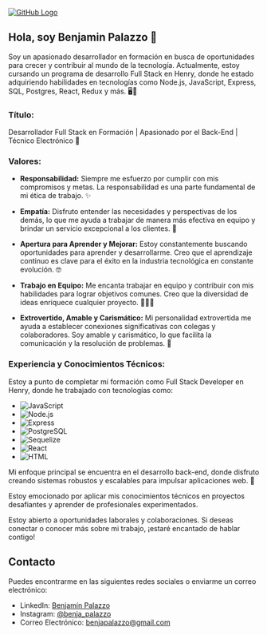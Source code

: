 [![GitHub Logo](https://img.shields.io/github/followers/BenjaPalazzo12?label=Sígueme%20en%20GitHub&style=social)](https://github.com/BenjaPalazzo12)

## Hola, soy Benjamin Palazzo 👋

Soy un apasionado desarrollador en formación en busca de oportunidades para crecer y contribuir al mundo de la tecnología. Actualmente, estoy cursando un programa de desarrollo Full Stack en Henry, donde he estado adquiriendo habilidades en tecnologías como Node.js, JavaScript, Express, SQL, Postgres, React, Redux y más. 🖥️🚀

### Título:

Desarrollador Full Stack en Formación | Apasionado por el Back-End | Técnico Electrónico 🔌

### Valores:

- **Responsabilidad:** Siempre me esfuerzo por cumplir con mis compromisos y metas. La responsabilidad es una parte fundamental de mi ética de trabajo. ✨

- **Empatía:** Disfruto entender las necesidades y perspectivas de los demás, lo que me ayuda a trabajar de manera más efectiva en equipo y brindar un servicio excepcional a los clientes. 🍃

- **Apertura para Aprender y Mejorar:** Estoy constantemente buscando oportunidades para aprender y desarrollarme. Creo que el aprendizaje continuo es clave para el éxito en la industria tecnológica en constante evolución. 🤓

- **Trabajo en Equipo:** Me encanta trabajar en equipo y contribuir con mis habilidades para lograr objetivos comunes. Creo que la diversidad de ideas enriquece cualquier proyecto. 🧑‍🤝‍🧑

- **Extrovertido, Amable y Carismático:** Mi personalidad extrovertida me ayuda a establecer conexiones significativas con colegas y colaboradores. Soy amable y carismático, lo que facilita la comunicación y la resolución de problemas. 🙌

### Experiencia y Conocimientos Técnicos:

Estoy a punto de completar mi formación como Full Stack Developer en Henry, donde he trabajado con tecnologías como:

- ![JavaScript](https://img.shields.io/badge/JavaScript-F7DF1E?logo=javascript&logoColor=black&style=for-the-badge)
- ![Node.js](https://img.shields.io/badge/Node.js-339933?logo=node.js&logoColor=white&style=for-the-badge)
- ![Express](https://img.shields.io/badge/Express-000000?logo=express&logoColor=white&style=for-the-badge)
- ![PostgreSQL](https://img.shields.io/badge/PostgreSQL-336791?logo=postgresql&logoColor=white&style=for-the-badge)
- ![Sequelize](https://img.shields.io/badge/Sequelize-52B0E7?logo=sequelize&logoColor=white&style=for-the-badge)
- ![React](https://img.shields.io/badge/React-61DAFB?logo=react&logoColor=black&style=for-the-badge)
- ![HTML](https://img.shields.io/badge/HTML-E34F26?logo=html5&logoColor=white&style=for-the-badge)

Mi enfoque principal se encuentra en el desarrollo back-end, donde disfruto creando sistemas robustos y escalables para impulsar aplicaciones web. 🚀

Estoy emocionado por aplicar mis conocimientos técnicos en proyectos desafiantes y aprender de profesionales experimentados.

Estoy abierto a oportunidades laborales y colaboraciones. Si deseas conectar o conocer más sobre mi trabajo, ¡estaré encantado de hablar contigo!

## Contacto

Puedes encontrarme en las siguientes redes sociales o enviarme un correo electrónico:

- LinkedIn: [Benjamín Palazzo](https://www.linkedin.com/in/benjamín-palazzo-32167a275/)
- Instagram: [@benja_palazzo](https://www.instagram.com/benja_palazzo/)
- Correo Electrónico: [benjapalazzo@gmail.com](mailto:benjapalazzo@gmail.com)


